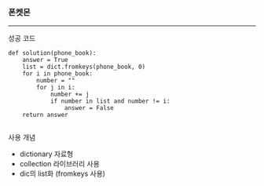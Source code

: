 ### 폰켓몬

---

성공 코드

```
def solution(phone_book):
    answer = True
    list = dict.fromkeys(phone_book, 0)
    for i in phone_book:
        number = ""
        for j in i:
            number += j
            if number in list and number != i:
                answer = False
    return answer


```

사용 개념

- dictionary 자료형
- collection 라이브러리 사용
- dic의 list화 (fromkeys 사용)
